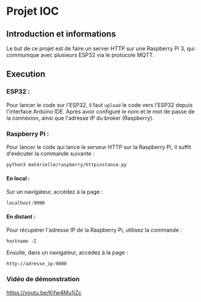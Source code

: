 # Projet IOC

## Introduction et informations

Le but de ce projet est de faire un server HTTP sur une Raspberry Pi 3, qui communique avec plusieurs ESP32 via le protocole MQTT.

## Execution

### ESP32 :
Pour lancer le code sur l'ESP32, il faut `upload` le code vers l'ESP32 depuis l'interface Arduino IDE.
Après avoir configuré le nom et le mot de passe de la connexion, ainsi que l'adresse IP du broker (Raspberry).

### Raspberry Pi :

Pour lancer le code qui lance le serveur HTTP sur la Raspberry Pi, il suffit d'exécuter la commande suivante :
```bash=
python3 matérielle/raspberry/httpinstance.py
```

#### En local :
Sur un navigateur, accédez à la page :
```
localhost:9000
```

#### En distant :
Pour récupérer l'adresse IP de la Raspberry Pi, utilisez la commande :
```
hostname -I
```
Ensuite, dans un navigateur, accédez à la page :
```
http://adresse_ip:9000
```

### Vidéo de démonstration

https://youtu.be/Kifw4Mu1jZc
